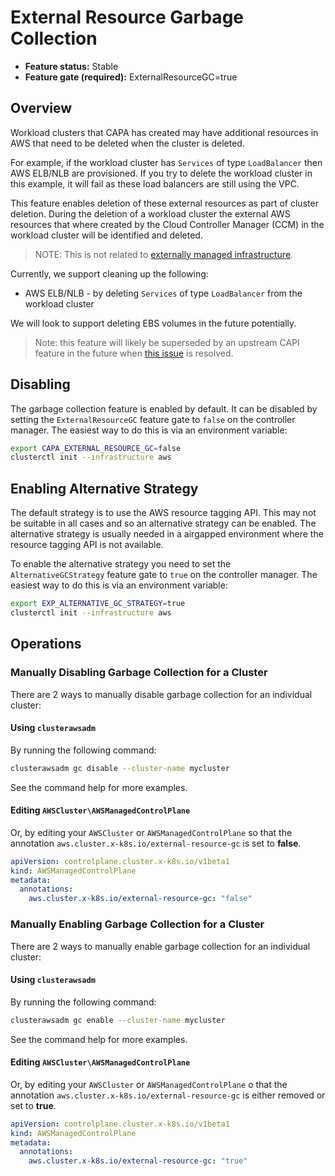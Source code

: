 # External Resource Garbage Collection

- **Feature status:** Stable
- **Feature gate (required):** ExternalResourceGC=true

## Overview

Workload clusters that CAPA has created may have additional resources in AWS that need to be deleted when the cluster is deleted.

For example, if the workload cluster has `Services` of type `LoadBalancer` then AWS ELB/NLB are provisioned. If you try to delete the workload cluster in this example, it will fail as these load balancers are still using the VPC.

This feature enables deletion of these external resources as part of cluster deletion. During the deletion of a workload cluster the external AWS resources that where created by the Cloud Controller Manager (CCM) in the workload cluster will be identified and deleted.

> NOTE: This is not related to [externally managed infrastructure](https://cluster-api-aws.sigs.k8s.io/topics/bring-your-own-aws-infrastructure.html).

Currently, we support cleaning up the following:

- AWS ELB/NLB - by deleting `Services` of type `LoadBalancer` from the workload cluster

We will look to support deleting EBS volumes in the future potentially.

> Note: this feature will likely be superseded by an upstream CAPI feature in the future when [this issue](https://github.com/kubernetes-sigs/cluster-api/issues/3075) is resolved.

## Disabling

The garbage collection feature is enabled by default. It can be disabled by setting the `ExternalResourceGC` feature gate to `false` on the controller manager. The easiest way to do this is via an environment variable:

```bash
export CAPA_EXTERNAL_RESOURCE_GC=false
clusterctl init --infrastructure aws
```

## Enabling Alternative Strategy

The default strategy is to use the AWS resource tagging API. This may not be suitable in all cases and so an alternative strategy can be enabled. The alternative strategy is usually needed in a airgapped environment where the resource tagging API is not available.

To enable the alternative strategy you need to set the `AlternativeGCStrategy` feature gate to `true` on the controller manager. The easiest way to do this is via an environment variable:

```bash
export EXP_ALTERNATIVE_GC_STRATEGY=true
clusterctl init --infrastructure aws
```

## Operations

### Manually Disabling Garbage Collection for a Cluster

There are 2 ways to manually disable garbage collection for an individual cluster:

#### Using `clusterawsadm`

By running the following command:

```bash
clusterawsadm gc disable --cluster-name mycluster
```

See the command help for more examples.

#### Editing `AWSCluster\AWSManagedControlPlane`

Or, by editing your `AWSCluster` or `AWSManagedControlPlane` so that the annotation `aws.cluster.x-k8s.io/external-resource-gc` is set to **false**.

```yaml
apiVersion: controlplane.cluster.x-k8s.io/v1beta1
kind: AWSManagedControlPlane
metadata:
  annotations:
    aws.cluster.x-k8s.io/external-resource-gc: "false"
```

### Manually Enabling Garbage Collection for a Cluster

There are 2 ways to manually enable garbage collection for an individual cluster:

#### Using `clusterawsadm`

By running the following command:

```bash
clusterawsadm gc enable --cluster-name mycluster
```

See the command help for more examples.

#### Editing `AWSCluster\AWSManagedControlPlane`

Or, by editing your `AWSCluster` or `AWSManagedControlPlane` o that the annotation `aws.cluster.x-k8s.io/external-resource-gc` is either removed or set to **true**.

```yaml
apiVersion: controlplane.cluster.x-k8s.io/v1beta1
kind: AWSManagedControlPlane
metadata:
  annotations:
    aws.cluster.x-k8s.io/external-resource-gc: "true"
```
